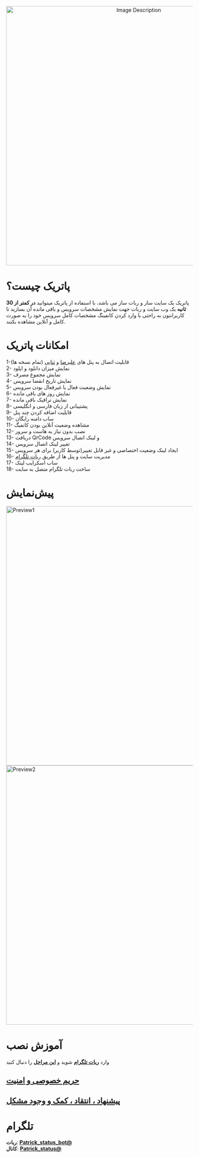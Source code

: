 <div align="center"><a href="https://t.me/Patrick_status">
  <img src="https://raw.githubusercontent.com/Kup1ng/Patrick/main/images/patrick.png" width="700" alt="Image Description">
</a>
</div>

# پاتریک چیست؟
پاتریک یک سایت ساز و ربات ساز می باشد، با استفاده از پاتریک میتوانید **در کمتر از 30 ثانیه** یک وب سایت و ربات جهت نمایش مشخصات سرویس و باقی مانده آن بسازید تا کاربرانتون به راحتی با وارد کردن کانفینگ مشخصات کامل سرویس خود را به صورت کامل و آنلاین مشاهده بکنند.

# امکانات پاتریک
1-قابلیت اتصال به پنل های <a href="https://github.com/alireza0/x-ui">علیرضا</a> و <a href="https://github.com/MHSanaei/3x-ui">ثنایی</a> (تمام نسخه ها)
<br>
2- نمایش میزان دانلود و اپلود <br> 3- نمایش مجموع مصرف
<br>
 4- نمایش تاریخ انقضا سرویس <br> 5- نمایش وضعیت فعال یا غیرفعال بودن سرویس
<br>
6- نمایش روز های باقی مانده
<br>
7- نمایش ترافیک باقی مانده <br> 8- پشتیبانی از  زبان فارسی و انگلیسی
<br>
9- قابلیت اضافه کردن چند پنل 
<br>
10- ساب دامنه رایگان
<br>
11- مشاهده وضعیت آنلاین بودن کانفیگ
<br>
12- نصب بدون نیاز به هاست و سرور 
<br>
13- دریافت QrCode و لینک اتصال سرویس 
<br>
14- تغییر لینک اتصال سرویس 
<br>
15- ایجاد لینک وضعیت اختصاصی و غیر قابل تغییر(توسط کاربر) برای هر سرویس
<br>
16- مدیریت سایت و پنل ها از طریق [ربات تلگرام](https://t.me/Patrick_Status_bot)
<br>
17- ساب اسکرایب لینک
<br>
18- ساخت ربات تلگرام متصل به سایت

# پیش‌نمایش
<a href="https://demo.patrick-status.site/?lang=fa">
  <img src="https://raw.githubusercontent.com/Kup1ng/Patrick/main/images/preview1-fa.png" width="700" alt="Preview1">
</a>
<a href="https://demo.patrick-status.site/details/SWl5UzdWUGV0dXpCN3pjenIzQXVPY29Tdkl0Uy9UdSttamNQOW10NmR3ejhkcGY5KzdHZG90Z2RhRUl3L2xncnNYRWY1bkJHY05sNmxTbEVsekVkSzdPamVONUwya2EwanBSSm1hZERrejQ9?lang=fa">
  <img src="https://raw.githubusercontent.com/Kup1ng/Patrick/main/images/preview2-fa.png" width="700" alt="Preview2">
</a>

# **آموزش نصب**
وارد [**ربات تلگرام**](https://t.me/Patrick_Status_bot)
 شوید و [**این مراحل**](https://github.com/Kup1ng/Patrick/blob/main/main-menu/readme.md) را دنبال کنید

## [**حریم خصوصی و امنیت**](https://github.com/Kup1ng/Patrick/blob/main/privacy-&-security.md)


## [**پیشنهاد ، انتقاد ، کمک و وجود مشکل**](https://t.me/PatrickSupport_bot)
# تلگرام
**ربات**: [**Patrick_status_bot@**](https://t.me/Patrick_Status_bot)
<br>
**کانال**: [**Patrick_status@**](https://t.me/Patrick_status)
